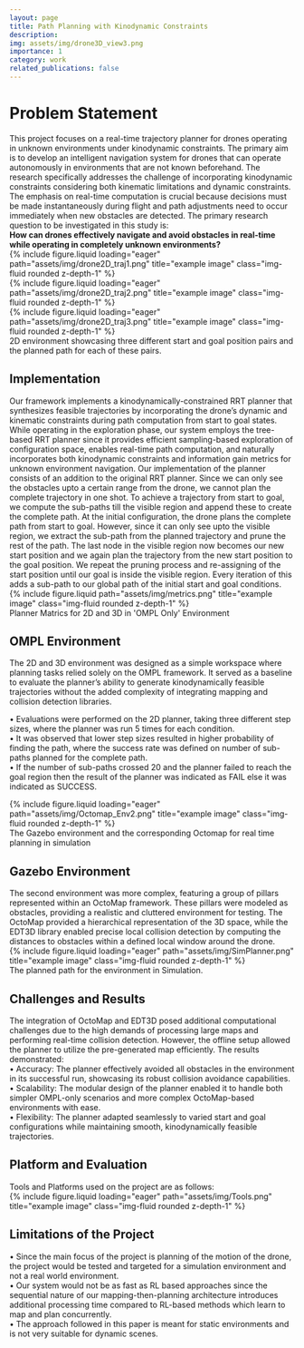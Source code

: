 ```yaml
---
layout: page
title: Path Planning with Kinodynamic Constraints
description:
img: assets/img/drone3D_view3.png
importance: 1
category: work
related_publications: false
---
```


<!-- Every project has a beautiful feature showcase page.
It's easy to include images in a flexible 3-column grid format.
Make your photos 1/3, 2/3, or full width.

To give your project a background in the portfolio page, just add the img tag to the front matter like so:

    ---
    layout: page
    title: project
    description: a project with a background image
    img: /assets/img/drone3D_view3.png
    --- -->
<h1>Problem Statement</h1>
This project focuses on a real-time trajectory planner for drones operating in unknown environments under kinodynamic constraints. The primary aim is to develop an intelligent navigation system for drones that can operate autonomously in environments that are not known beforehand. The research specifically addresses the challenge of incorporating kinodynamic constraints considering both kinematic limitations and dynamic constraints. The emphasis on real-time computation is crucial because decisions must be made instantaneously during flight and path adjustments need to occur immediately when new obstacles are detected. The primary research question to be investigated in this study is: <br><b>How can drones effectively navigate and avoid obstacles in real-time while operating in completely unknown environments?</b>

<div class="row">
    <div class="col-sm mt-3 mt-md-0">
        {% include figure.liquid loading="eager" path="assets/img/drone2D_traj1.png" title="example image" class="img-fluid rounded z-depth-1" %}
    </div>
    <div class="col-sm mt-3 mt-md-0">
        {% include figure.liquid loading="eager" path="assets/img/drone2D_traj2.png" title="example image" class="img-fluid rounded z-depth-1" %}
    </div>
    <div class="col-sm mt-3 mt-md-0">
        {% include figure.liquid loading="eager" path="assets/img/drone2D_traj3.png" title="example image" class="img-fluid rounded z-depth-1" %}
    </div>
</div>
<div class="caption">
    2D environment showcasing three different start and goal position pairs and the planned path for each of these pairs.
</div>
<h2>Implementation</h2>
Our framework implements a kinodynamically-constrained RRT planner that synthesizes feasible trajectories by incorporating the drone’s dynamic and kinematic constraints during path computation from start to goal states. While operating in the exploration phase, our system employs the tree-based RRT planner since it provides efficient sampling-based exploration of configuration space, enables real-time path computation, and naturally incorporates both kinodynamic constraints and information gain metrics for unknown environment navigation. Our implementation of the planner consists of an addition to the original RRT planner. Since we can only see the obstacles upto a certain range from the drone, we cannot plan the complete trajectory in one shot. To achieve a trajectory from start to goal, we compute the sub-paths till the visible region and append these to create the complete path. At the initial configuration, the drone plans the complete path from start to goal. However, since it can only see upto the visible region, we extract the sub-path from the planned trajectory and prune the rest of the path. The last node in the visible region now becomes our new start position and we again plan the trajectory from the new start position to the goal position. We repeat the pruning process and re-assigning of the start position until our goal is inside the visible region. Every iteration of this adds a sub-path to our global path of the initial start and goal conditions.

<div class="row justify-content-sm-center">
    <div class="col-sm-8 mt-3 mt-md-0">
        {% include figure.liquid path="assets/img/metrics.png" title="example image" class="img-fluid rounded z-depth-1" %}
    </div>
</div>
<div class="caption">
    Planner Matrics for 2D and 3D in 'OMPL Only' Environment
</div>
<h2>OMPL Environment</h2>
The 2D and 3D environment was designed as a simple workspace where planning tasks relied solely on the OMPL framework. It served as a baseline to evaluate the planner’s ability to generate kinodynamically feasible trajectories without the added complexity of integrating mapping and collision detection libraries.

• Evaluations were performed on the 2D planner, taking three different step sizes, where the planner was run 5 times for each condition.<br>
• It was observed that lower step sizes resulted in higher probability of finding the path, where the success rate was defined on number of sub-paths planned for the complete
path.<br>
• If the number of sub-paths crossed 20 and the planner failed to reach the goal region then the result of the planner was indicated as FAIL else it was indicated as
SUCCESS.

<div class="row justify-content-sm-center">
    <div class="col-sm-8 mt-3 mt-md-0">
        {% include figure.liquid loading="eager" path="assets/img/Octomap_Env2.png" title="example image" class="img-fluid rounded z-depth-1" %}
    </div>
</div>
<div class="caption">
    The Gazebo environment and the corresponding Octomap for real time planning in simulation
</div>

<!-- You can also put regular text between your rows of images, even citations {% cite einstein1950meaning %}.
Say you wanted to write a bit about your project before you posted the rest of the images.
You describe how you toiled, sweated, _bled_ for your project, and then... you reveal its glory in the next row of images. -->
<h2>Gazebo Environment</h2>
The second environment was more complex, featuring a group of pillars represented within an OctoMap framework. These pillars were modeled as obstacles, providing a realistic and cluttered environment for testing. The OctoMap provided a hierarchical representation of the 3D space, while the EDT3D library enabled precise local collision detection by computing the distances to obstacles within a defined local window around the drone.

<div class="row justify-content-sm-center">
    <div class="col-sm-8 mt-3 mt-md-0">
        {% include figure.liquid loading="eager" path="assets/img/SimPlanner.png" title="example image" class="img-fluid rounded z-depth-1" %}
    </div>
</div>
<div class="caption">
    The planned path for the environment in Simulation.
</div>

<h2>Challenges and Results</h2>
The integration of OctoMap and EDT3D posed additional computational challenges due to the high demands of processing large maps and performing real-time collision detection. However, the offline setup allowed the planner to utilize the pre-generated map efficiently. The results demonstrated:<br>
• Accuracy: The planner effectively avoided all obstacles in the environment in its successful run, showcasing its robust collision avoidance capabilities.<br>
• Scalability: The modular design of the planner enabled it to handle both simpler OMPL-only scenarios and more complex OctoMap-based environments with ease.<br>
• Flexibility: The planner adapted seamlessly to varied start and goal configurations while maintaining smooth, kinodynamically feasible trajectories.

<h2>Platform and Evaluation</h2>
Tools and Platforms used on the project are as follows:
<div class="row justify-content-sm-center">
    <div class="col-sm-8 mt-3 mt-md-0">
        {% include figure.liquid loading="eager" path="assets/img/Tools.png" title="example image" class="img-fluid rounded z-depth-1" %}
    </div>
</div>

<h2>Limitations of the Project</h2>
• Since the main focus of the project is planning of the motion of the drone, the project would be tested and targeted for a simulation environment and not a real world
environment.<br>
• Our system would not be as fast as RL based approaches since the sequential nature of our mapping-then-planning architecture introduces additional processing time compared to RL-based methods which learn to map and plan concurrently.<br>
• The approach followed in this paper is meant for static environments and is not very suitable for dynamic scenes.


<!-- The code is simple.
Just wrap your images with `<div class="col-sm">` and place them inside `<div class="row">` (read more about the <a href="https://getbootstrap.com/docs/4.4/layout/grid/">Bootstrap Grid</a> system).
To make images responsive, add `img-fluid` class to each; for rounded corners and shadows use `rounded` and `z-depth-1` classes.
Here's the code for the last row of images above:

<!-- {% raw %}

```html
<div class="row justify-content-sm-center">
  <div class="col-sm-8 mt-3 mt-md-0">
    {% include figure.liquid path="assets/img/6.jpg" title="example image" class="img-fluid rounded z-depth-1" %}
  </div>
  <div class="col-sm-4 mt-3 mt-md-0">
    {% include figure.liquid path="assets/img/11.jpg" title="example image" class="img-fluid rounded z-depth-1" %}
  </div>
</div>
```

{% endraw %} --> 
